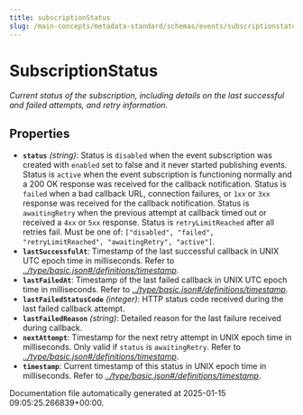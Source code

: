 ```yaml
---
title: subscriptionStatus
slug: /main-concepts/metadata-standard/schemas/events/subscriptionstatus
---
```


# SubscriptionStatus

*Current status of the subscription, including details on the last successful and failed attempts, and retry information.*

## Properties

- **`status`** *(string)*: Status is `disabled` when the event subscription was created with `enabled` set to false and it never started publishing events. Status is `active` when the event subscription is functioning normally and a 200 OK response was received for the callback notification. Status is `failed` when a bad callback URL, connection failures, or `1xx` or `3xx` response was received for the callback notification. Status is `awaitingRetry` when the previous attempt at callback timed out or received a `4xx` or `5xx` response. Status is `retryLimitReached` after all retries fail. Must be one of: `["disabled", "failed", "retryLimitReached", "awaitingRetry", "active"]`.
- **`lastSuccessfulAt`**: Timestamp of the last successful callback in UNIX UTC epoch time in milliseconds. Refer to *[../type/basic.json#/definitions/timestamp](#/type/basic.json#/definitions/timestamp)*.
- **`lastFailedAt`**: Timestamp of the last failed callback in UNIX UTC epoch time in milliseconds. Refer to *[../type/basic.json#/definitions/timestamp](#/type/basic.json#/definitions/timestamp)*.
- **`lastFailedStatusCode`** *(integer)*: HTTP status code received during the last failed callback attempt.
- **`lastFailedReason`** *(string)*: Detailed reason for the last failure received during callback.
- **`nextAttempt`**: Timestamp for the next retry attempt in UNIX epoch time in milliseconds. Only valid if `status` is `awaitingRetry`. Refer to *[../type/basic.json#/definitions/timestamp](#/type/basic.json#/definitions/timestamp)*.
- **`timestamp`**: Current timestamp of this status in UNIX epoch time in milliseconds. Refer to *[../type/basic.json#/definitions/timestamp](#/type/basic.json#/definitions/timestamp)*.


Documentation file automatically generated at 2025-01-15 09:05:25.266839+00:00.

